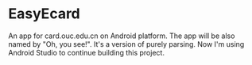 # EasyEcard
An app for card.ouc.edu.cn on Android platform.
The app will be also named by "Oh, you see!".
It's a version of purely parsing.
Now I'm using Android Studio to continue building this project.